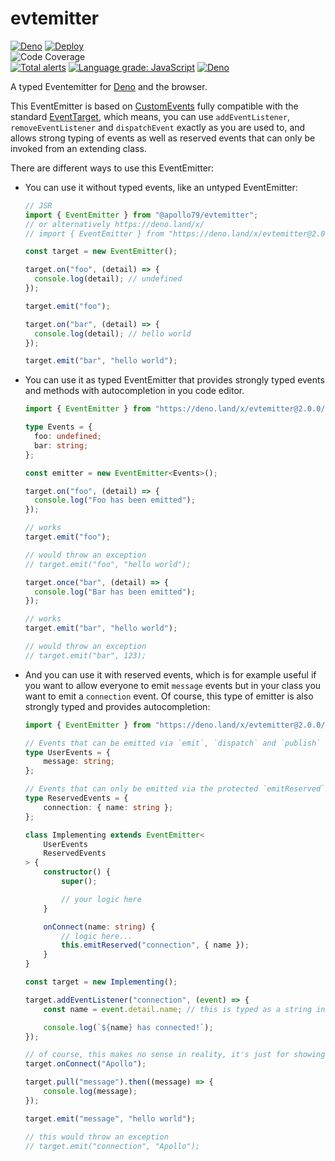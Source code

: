 # evtemitter

[![Deno](https://github.com/apollo79/evtemitter/actions/workflows/deno.yml/badge.svg)](https://github.com/apollo79/evtemitter/actions/workflows/deno.yml)
[![Deploy](https://github.com/apollo79/evtemitter/actions/workflows/deploy.yml/badge.svg)](https://github.com/apollo79/evtemitter/actions/workflows/deploy.yml)\
![Code Coverage](https://img.shields.io/static/v1?label=coverage&message=82.736%&color=yellowgreen)\
[![Total alerts](https://img.shields.io/lgtm/alerts/g/apollo79/evtemitter.svg?logo=lgtm&logoWidth=18)](https://lgtm.com/projects/g/apollo79/evtemitter/alerts/)
[![Language grade: JavaScript](https://img.shields.io/lgtm/grade/javascript/g/apollo79/evtemitter.svg?logo=lgtm&logoWidth=18)](https://lgtm.com/projects/g/apollo79/evtemitter/context:javascript)
[![Deno](https://github.com/apollo79/evtemitter/actions/workflows/codeql-analysis.yml/badge.svg)](https://github.com/apollo79/evtemitter/actions/workflows/codeql-analysis.yml)

A typed Eventemitter for [Deno](https://deno.land) and the browser.

This EventEmitter is based on
[CustomEvents](https://developer.mozilla.org/en-US/docs/Web/API/CustomEvent/CustomEvent)
fully compatible with the standard
[EventTarget](https://developer.mozilla.org/en-US/docs/Web/API/EventTarget),
which means, you can use `addEventListener`, `removeEventListener` and
`dispatchEvent` exactly as you are used to, and allows strong typing of events
as well as reserved events that can only be invoked from an extending class.

There are different ways to use this EventEmitter:

- You can use it without typed events, like an untyped EventEmitter:
  ```typescript
  // JSR
  import { EventEmitter } from "@apollo79/evtemitter";
  // or alternatively https://deno.land/x/
  // import { EventEmitter } from "https://deno.land/x/evtemitter@2.0.0/mod.ts";

  const target = new EventEmitter();

  target.on("foo", (detail) => {
    console.log(detail); // undefined
  });

  target.emit("foo");

  target.on("bar", (detail) => {
    console.log(detail); // hello world
  });

  target.emit("bar", "hello world");
  ```

- You can use it as typed EventEmitter that provides strongly typed events and
  methods with autocompletion in you code editor.
  ```typescript
  import { EventEmitter } from "https://deno.land/x/evtemitter@2.0.0/mod.ts";

  type Events = {
    foo: undefined;
    bar: string;
  };

  const emitter = new EventEmitter<Events>();

  target.on("foo", (detail) => {
    console.log("Foo has been emitted");
  });

  // works
  target.emit("foo");

  // would throw an exception
  // target.emit("foo", "hello world");

  target.once("bar", (detail) => {
    console.log("Bar has been emitted");
  });

  // works
  target.emit("bar", "hello world");

  // would throw an exception
  // target.emit("bar", 123);
  ```

- And you can use it with reserved events, which is for example useful if you
  want to allow everyone to emit `message` events but in your class you want to
  emit a `connection` event. Of course, this type of emitter is also strongly
  typed and provides autocompletion:
  ```typescript
  import { EventEmitter } from "https://deno.land/x/evtemitter@2.0.0/mod.ts";

  // Events that can be emitted via `emit`, `dispatch` and `publish` and that can be listened to
  type UserEvents = {
      message: string;
  };

  // Events that can only be emitted via the protected `emitReserved` method. It is also possible to listen to these events
  type ReservedEvents = {
      connection: { name: string };
  };

  class Implementing extends EventEmitter<
      UserEvents
      ReservedEvents
  > {
      constructor() {
          super();

          // your logic here
      }

      onConnect(name: string) {
          // logic here...
          this.emitReserved("connection", { name });
      }
  }

  const target = new Implementing();

  target.addEventListener("connection", (event) => {
      const name = event.detail.name; // this is typed as a string in this example

      console.log(`${name} has connected!`);
  });

  // of course, this makes no sense in reality, it's just for showing
  target.onConnect("Apollo");

  target.pull("message").then((message) => {
      console.log(message);
  });

  target.emit("message", "hello world");

  // this would throw an exception
  // target.emit("connection", "Apollo");
  ```
